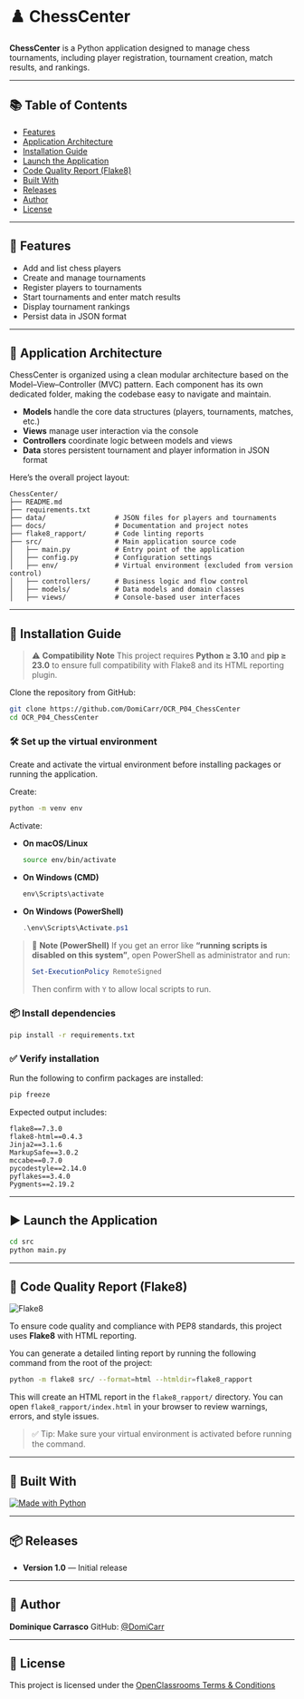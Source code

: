 # ♟️ ChessCenter

**ChessCenter** is a Python application designed to manage chess tournaments, including player registration, tournament creation, match results, and rankings.

---

## 📚 Table of Contents

- [Features](#-features)
- [Application Architecture](#-application-architecture)
- [Installation Guide](#-installation-guide)
- [Launch the Application](#-launch-the-application)
- [Code Quality Report (Flake8)](#-code-quality-report-flake8)
- [Built With](#-built-with)
- [Releases](#-releases)
- [Author](#-author)
- [License](#-license)

---

## 🧩 Features

- Add and list chess players
- Create and manage tournaments
- Register players to tournaments
- Start tournaments and enter match results
- Display tournament rankings
- Persist data in JSON format

---

## 🧠 Application Architecture

ChessCenter is organized using a clean modular architecture based on the Model–View–Controller (MVC) pattern.
Each component has its own dedicated folder, making the codebase easy to navigate and maintain.

- **Models** handle the core data structures (players, tournaments, matches, etc.)
- **Views** manage user interaction via the console
- **Controllers** coordinate logic between models and views
- **Data** stores persistent tournament and player information in JSON format

Here’s the overall project layout:

```
ChessCenter/
├── README.md
├── requirements.txt
├── data/                 # JSON files for players and tournaments
├── docs/                 # Documentation and project notes
├── flake8_rapport/       # Code linting reports
├── src/                  # Main application source code
│   ├── main.py           # Entry point of the application
│   ├── config.py         # Configuration settings
│   ├── env/              # Virtual environment (excluded from version control)
│   ├── controllers/      # Business logic and flow control
│   ├── models/           # Data models and domain classes
│   ├── views/            # Console-based user interfaces
```

---

## 🚀 Installation Guide

> ⚠️ **Compatibility Note**
> This project requires **Python ≥ 3.10** and **pip ≥ 23.0** to ensure full compatibility with Flake8 and its HTML reporting plugin.

Clone the repository from GitHub:

```bash
git clone https://github.com/DomiCarr/OCR_P04_ChessCenter
cd OCR_P04_ChessCenter
```

### 🛠️ Set up the virtual environment

Create and activate the virtual environment before installing packages or running the application.

Create:

```bash
python -m venv env
```

Activate:

- **On macOS/Linux**
  ```bash
  source env/bin/activate
  ```

- **On Windows (CMD)**
  ```cmd
  env\Scripts\activate
  ```

- **On Windows (PowerShell)**
  ```powershell
  .\env\Scripts\Activate.ps1
  ```

> 📝 **Note (PowerShell)**
> If you get an error like
> **“running scripts is disabled on this system”**,
> open PowerShell as administrator and run:
>
> ```powershell
> Set-ExecutionPolicy RemoteSigned
> ```
>
> Then confirm with `Y` to allow local scripts to run.


### 📦 Install dependencies

```bash
pip install -r requirements.txt
```

### ✅ Verify installation

Run the following to confirm packages are installed:

```bash
pip freeze
```

Expected output includes:

```text
flake8==7.3.0
flake8-html==0.4.3
Jinja2==3.1.6
MarkupSafe==3.0.2
mccabe==0.7.0
pycodestyle==2.14.0
pyflakes==3.4.0
Pygments==2.19.2
```

---

## ▶️ Launch the Application

```bash
cd src
python main.py
```

---

## 🧪 Code Quality Report (Flake8)
![Flake8](https://img.shields.io/badge/code%20style-Flake8-blue)


To ensure code quality and compliance with PEP8 standards, this project uses **Flake8** with HTML reporting.

You can generate a detailed linting report by running the following command from the root of the project:

```bash
python -m flake8 src/ --format=html --htmldir=flake8_rapport
```

This will create an HTML report in the `flake8_rapport/` directory.
You can open `flake8_rapport/index.html` in your browser to review warnings, errors, and style issues.

> ✅ Tip: Make sure your virtual environment is activated before running the command.

---

## 🧰 Built With

[![Made with Python](https://img.shields.io/badge/Made%20with-Python-1f425f.svg)](https://www.python.org/)

---

## 📦 Releases

- **Version 1.0** — Initial release

---

## 👤 Author

**Dominique Carrasco**
GitHub: [@DomiCarr](https://github.com/DomiCarr)

---

## 📄 License

This project is licensed under the [OpenClassrooms Terms & Conditions](https://openclassrooms.com/fr/policies/terms-conditions)
